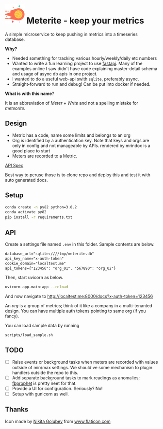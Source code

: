 
# ![logo](meteor.png) Meterite - keep your metrics

A simple microservice to keep pushing in metrics into a timeseries database.

**Why?**

* Needed something for tracking various hourly/weekly/daily etc numbers
* Wanted to write a fun learning project to use [fastapi](https://fastapi.tiangolo.com/).
  Many of the examples online I saw didn't have code explaining master-detail
  schema and usage of async db apis in one project. 
* I wanted to do a useful web-api swith `sqlite`, preferably async.
* Straight-forward to run and debug! Can be put into docker if needed.

**What is with this name**? 

It is an abbreviation of *Meter* + *Write* and not a spelling mistake for
*meteorite*.

## Design

* Metric has a code, name some limits and belongs to an org
* Org is identified by a authentication key. Note that keys and orgs are only
  in config and not manageable by APIs.
rendered by mrindoc is a good place to start
* Meters are recorded to a Metric.

[API Spec](https://mrin9.github.io/OpenAPI-Viewer/#/load/https%3A%2F%2Fapi.apis.guru%2Fv2%2Fspecs%2Fbitbucket.org%2F2.0%2Fswagger.json)

Best way to peruse those is to clone repo and deploy this and test it with auto generated docs.

## Setup

```sh
conda create -n py82 python=3.8.2
conda activate py82
pip install -r requirements.txt
```

## API

Create a settings file named `.env` in this folder. Sample contents
are below.

```
database_url="sqlite:////tmp/meterite.db"
api_key_name="x-auth-token"
cookie_domain="localtest.me"
api_tokens={"123456": "org_01", "567890": "org_02"}
```

Then, start uvicorn as below.
```sh
uvicorn app.main:app --reload
``` 

And now navigate to http://localtest.me:8000/docs?x-auth-token=123456

An *org* is a group of metrics; think of it like a company in a multi-tenanted
design. You can have multiple auth tokens pointing to same org (if you fancy).

You can load sample data by running
```sh
scripts/load_sample.sh
```


## TODO

* [ ] Raise events or background tasks when meters are recorded with values outside of
      min/max settings. We should've some mechanism to plugin handlers outside
      the repo to this.
* [ ] Add separate background tasks to mark readings as anomalies; [fbprophet](https://facebook.github.io/prophet/) is pretty neet for that.
* [ ] Provide a UI for configuration. Seriously? No!
* [ ] Setup with gunicorn as well.

## Thanks

<div>Icon made by <a href="https://www.flaticon.com/authors/nikita-golubev" title="Nikita Golubev">Nikita Golubev</a> from <a href="https://www.flaticon.com/" title="Flaticon">www.flaticon.com</a></div>
